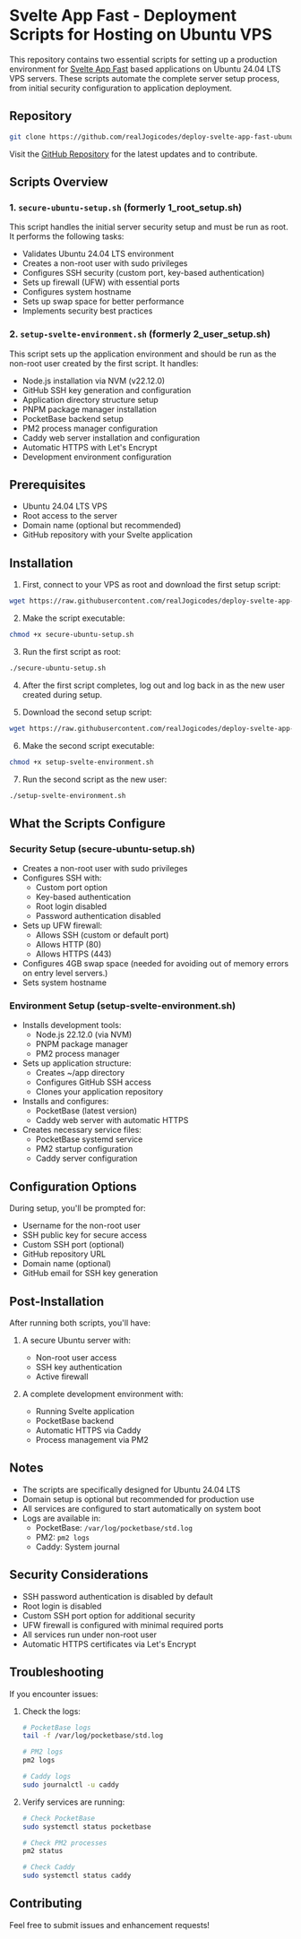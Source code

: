 # Svelte App Fast - Deployment Scripts for Hosting on Ubuntu VPS

This repository contains two essential scripts for setting up a production environment for [Svelte App Fast](https://svelteappfast.com) based applications on Ubuntu 24.04 LTS VPS servers. These scripts automate the complete server setup process, from initial security configuration to application deployment.

## Repository

```bash
git clone https://github.com/realJogicodes/deploy-svelte-app-fast-ubunutu.git
```

Visit the [GitHub Repository](https://github.com/realJogicodes/deploy-svelte-app-fast-ubunutu) for the latest updates and to contribute.

## Scripts Overview

### 1. `secure-ubuntu-setup.sh` (formerly 1_root_setup.sh)

This script handles the initial server security setup and must be run as root. It performs the following tasks:

- Validates Ubuntu 24.04 LTS environment
- Creates a non-root user with sudo privileges
- Configures SSH security (custom port, key-based authentication)
- Sets up firewall (UFW) with essential ports
- Configures system hostname
- Sets up swap space for better performance
- Implements security best practices

### 2. `setup-svelte-environment.sh` (formerly 2_user_setup.sh)

This script sets up the application environment and should be run as the non-root user created by the first script. It handles:

- Node.js installation via NVM (v22.12.0)
- GitHub SSH key generation and configuration
- Application directory structure setup
- PNPM package manager installation
- PocketBase backend setup
- PM2 process manager configuration
- Caddy web server installation and configuration
- Automatic HTTPS with Let's Encrypt
- Development environment configuration

## Prerequisites

- Ubuntu 24.04 LTS VPS
- Root access to the server
- Domain name (optional but recommended)
- GitHub repository with your Svelte application

## Installation

1. First, connect to your VPS as root and download the first setup script:

```bash
wget https://raw.githubusercontent.com/realJogicodes/deploy-svelte-app-fast-ubunutu/main/secure-ubuntu-setup.sh
```

2. Make the script executable:

```bash
chmod +x secure-ubuntu-setup.sh
```

3. Run the first script as root:

```bash
./secure-ubuntu-setup.sh
```

4. After the first script completes, log out and log back in as the new user created during setup.

5. Download the second setup script:

```bash
wget https://raw.githubusercontent.com/realJogicodes/deploy-svelte-app-fast-ubunutu/main/setup-svelte-environment.sh
```

6. Make the second script executable:

```bash
chmod +x setup-svelte-environment.sh
```

7. Run the second script as the new user:

```bash
./setup-svelte-environment.sh
```

## What the Scripts Configure

### Security Setup (secure-ubuntu-setup.sh)

- Creates a non-root user with sudo privileges
- Configures SSH with:
  - Custom port option
  - Key-based authentication
  - Root login disabled
  - Password authentication disabled
- Sets up UFW firewall:
  - Allows SSH (custom or default port)
  - Allows HTTP (80)
  - Allows HTTPS (443)
- Configures 4GB swap space (needed for avoiding out of memory errors on entry level servers.)
- Sets system hostname

### Environment Setup (setup-svelte-environment.sh)

- Installs development tools:
  - Node.js 22.12.0 (via NVM)
  - PNPM package manager
  - PM2 process manager
- Sets up application structure:
  - Creates ~/app directory
  - Configures GitHub SSH access
  - Clones your application repository
- Installs and configures:
  - PocketBase (latest version)
  - Caddy web server with automatic HTTPS
- Creates necessary service files:
  - PocketBase systemd service
  - PM2 startup configuration
  - Caddy server configuration

## Configuration Options

During setup, you'll be prompted for:

- Username for the non-root user
- SSH public key for secure access
- Custom SSH port (optional)
- GitHub repository URL
- Domain name (optional)
- GitHub email for SSH key generation

## Post-Installation

After running both scripts, you'll have:

1. A secure Ubuntu server with:

   - Non-root user access
   - SSH key authentication
   - Active firewall

2. A complete development environment with:
   - Running Svelte application
   - PocketBase backend
   - Automatic HTTPS via Caddy
   - Process management via PM2

## Notes

- The scripts are specifically designed for Ubuntu 24.04 LTS
- Domain setup is optional but recommended for production use
- All services are configured to start automatically on system boot
- Logs are available in:
  - PocketBase: `/var/log/pocketbase/std.log`
  - PM2: `pm2 logs`
  - Caddy: System journal

## Security Considerations

- SSH password authentication is disabled by default
- Root login is disabled
- Custom SSH port option for additional security
- UFW firewall is configured with minimal required ports
- All services run under non-root user
- Automatic HTTPS certificates via Let's Encrypt

## Troubleshooting

If you encounter issues:

1. Check the logs:

   ```bash
   # PocketBase logs
   tail -f /var/log/pocketbase/std.log

   # PM2 logs
   pm2 logs

   # Caddy logs
   sudo journalctl -u caddy
   ```

2. Verify services are running:

   ```bash
   # Check PocketBase
   sudo systemctl status pocketbase

   # Check PM2 processes
   pm2 status

   # Check Caddy
   sudo systemctl status caddy
   ```

## Contributing

Feel free to submit issues and enhancement requests!
